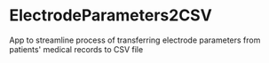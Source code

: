 # ElectrodeParameters2CSV
App to streamline process of transferring electrode parameters from patients' medical records to CSV file
